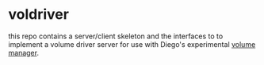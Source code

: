 # voldriver

this repo contains a server/client skeleton and the interfaces to to implement a volume driver server for use with Diego's experimental [volume manager](https://github.com/cloudfoundry-incubator/volman).
